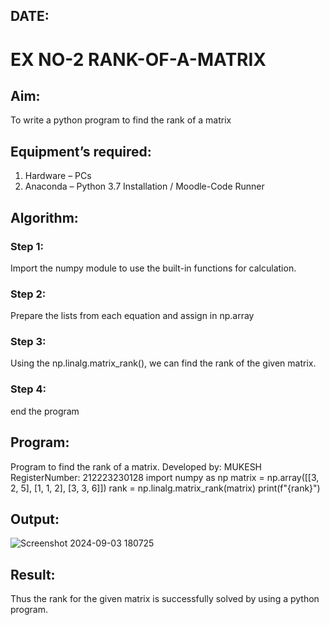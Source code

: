 ## DATE:
# EX NO-2 RANK-OF-A-MATRIX
## Aim:
To write a python program to find the rank of a matrix
## Equipment’s required:
1. 	Hardware – PCs
2. 	Anaconda – Python 3.7 Installation / Moodle-Code Runner
## Algorithm:
### Step 1:
Import the numpy module to use the built-in functions for calculation.

### Step 2:
Prepare the lists from each equation and assign in np.array

### Step 3: 
Using the np.linalg.matrix_rank(), we can find the rank of the given matrix.

### Step 4:
end the program

## Program:
 Program to find the rank of a matrix.
 Developed by: MUKESH
 RegisterNumber: 212223230128
 import numpy as np
 matrix = np.array([[3, 2, 5], [1, 1, 2], [3, 3, 6]])
 rank = np.linalg.matrix_rank(matrix)
 print(f"{rank}")

## Output:
![Screenshot 2024-09-03 180725](https://github.com/user-attachments/assets/46a4c079-4ccc-44b9-bacb-ed1f78933482)

## Result:
Thus the rank for the given matrix is successfully solved by  using a python program.

